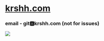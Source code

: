 
# [krshh.com](https://krshh.com)


### email - git🅰️krshh.com (not for issues)
![](https://komarev.com/ghpvc/?username=KRSHH&color=yellow)


